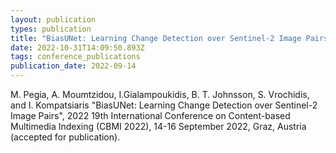 ```yaml
---
layout: publication
types: publication
title: "BiasUNet: Learning Change Detection over Sentinel-2 Image Pairs"
date: 2022-10-31T14:09:50.893Z
tags: conference_publications
publication_date: 2022-09-14
---
```

<!--StartFragment-->

M. Pegia, A. Moumtzidou, I.Gialampoukidis, B. T. Johnsson, S. Vrochidis, and I. Kompatsiaris "BiasUNet: Learning Change Detection over Sentinel-2 Image Pairs", 2022 19th International Conference on Content-based Multimedia Indexing (CBMI 2022), 14-16 September 2022, Graz, Austria (accepted for publication).

<!--EndFragment-->